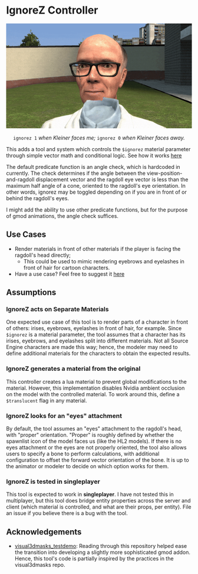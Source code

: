 # IgnoreZ Controller
<p align="center">
  <img src="./media/izc-kleiner.gif" alt="animated">
</p>
<p align="center">
  <code>ignorez 1</code> <em>when Kleiner faces me;</em> <code>ignorez 0</code> <em>when Kleiner faces away.</em>
</p>

This adds a tool and system which controls the `$ignorez` material parameter through simple vector math and conditional logic. See how it works [here](./docs/COMPARISON.MD)

The default predicate function is an angle check, which is hardcoded in currently. The check determines if the angle between the view-position-and-ragdoll displacement vector and the ragdoll eye vector is less than the maximum half angle of a cone, oriented to the ragdoll's eye orientation. In other words, ignorez may be toggled depending on if you are in front of or behind the ragdoll's eyes.

I might add the ability to use other predicate functions, but for the purpose of gmod animations, the angle check suffices.

## Use Cases

- Render materials in front of other materials if the player is facing the ragdoll's head directly;
  - This could be used to mimic rendering eyebrows and eyelashes in front of hair for cartoon characters.
- Have a use case? Feel free to suggest it [here](https://github.com/vlazed/ignorez-controller/discussions/1)

## Assumptions

### IgnoreZ acts on Separate Materials

One expected use case of this tool is to render parts of a character in front of others: irises, eyebrows, eyelashes in front of hair, for example. Since `$ignorez` is a material parameter, the tool assumes that a character has its irises, eyebrows, and eyelashes split into different materials. Not all Source Engine characters are made this way; hence, the modeler may need to define additional materials for the characters to obtain the expected results.

### IgnoreZ generates a material from the original 

This controller creates a lua material to prevent global modifications to the material. However, this implementation disables Nvidia ambient occlusion on the model with the controlled material. To work around this, define a `$translucent` flag in any material.

### IgnoreZ looks for an "eyes" attachment

By default, the tool assumes an "eyes" attachment to the ragdoll's head, with "proper" orientation. "Proper" is roughly defined by whether the spawnlist icon of the model faces us (like the HL2 models). If there is no eyes attachment or the eyes are not properly oriented, the tool also allows users to specify a bone to perform calculations, with additional configuration to offset the forward vector orientation of the bone. It is up to the animator or modeler to decide on which option works for them.

### IgnoreZ is tested in singleplayer

This tool is expected to work in **singleplayer**. I have not tested this in multiplayer, but this tool does bridge entity properties across the server and client (which material is controlled, and what are their props, per entity). File an issue if you believe there is a bug with the tool.

## Acknowledgements

- [visual3dmasks_testdemo](https://github.com/2016killer/visual3dmasks_testdemo): Reading through this repository helped ease the transition into developing a slightly more sophisticated gmod addon. Hence, this tool's code is partially inspired by the practices in the visual3dmasks repo.
